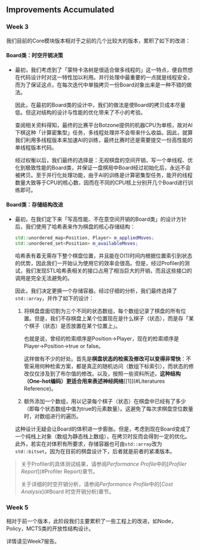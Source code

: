 ## Improvements Accumulated

### Week 3

我们目前的Core模块版本相对于之前的几个比较大的版本，累积了如下的改进：

#### Board类：时空开销决策

* 最初，我们考虑到了「蒙特卡洛树是很适合做多线程的」这一特点，便自然想在代码设计时对这一特性加以利用。并行处理中最重要的一点就是线程安全，而为了保证这点，在每次迭代中单独拷贝一份Board对象出来是一种不错的做法。

  因此，在最初的Board类的设计中，我们的做法是使Board的拷贝成本尽量低。但这对结构的设计与性能的优化带来了不小的考验。

  查阅相关资料得知，最终的比赛平台Botzone提供的机器CPU为单核，故对AI下棋这种「计算密集型」任务，多线程处理并不会带来什么收益。因此，就算我们利用多线程版本来加速AI的训练，最终比赛时还是需要提交一份高性能的单线程版本代码。

  经过权衡以后，我们最终的选择是：无视棋盘的空间开销，写一个单线程、优化到极致性能的Board类，并保证一盘棋局中Board经过初始化后，永远不会被拷贝。至于并行化处理功能，由于AI的训练是计算密集型任务，能开的线程数量大致等于CPU的核心数，因而在不同的CPU核上分别开几个Board进行训练即可。

#### Board类：存储结构改进

* 最初，在我们定下来「写高性能、不在意空间开销的Board类」的设计方针后，我们使用了哈希表来作为棋盘的核心存储结构：

    ```cpp
    std::unordered_map<Position, Player> m_appliedMoves;
    std::unordered_set<Position> m_availableMoves;
    ```

    哈希表有着无需存下整个棋盘位置，并且能在O(1)时间内根据位置索引到状态的优势，因此我们一开始认为使用它的效率会很高。但是，经过Profiler的测试，我们发现STL哈希表相关的接口占用了相当巨大的开销，而且这些接口的调用是完全无法避免的。

    因此，我们决定更换一个存储容器。经过仔细的分析，我们最终选择了`std::array`，并作了如下的设计：

    1. 将棋盘盘面切割为三个不同的状态数组，每个数组记录了棋盘的所有位置。但是，我们不存棋盘上某个位置现在是什么棋子（状态），而是存「某个棋子（状态）是否放置在某个位置上」。

       也就是说，曾经的检索顺序是Position->Player，现在的检索顺序是Player->Position->true or false。

       这样做有不少的好处。首先是**棋盘状态的检索及修改可以变得非常快**：不管采用何种检索方案，都是真正的随机访问（数组下标索引），而状态的修改仅仅涉及到了布尔值的修改。以及，按照一些资料所述，**这种结构（One-hot编码）更适合用来表述神经网络**[[1]](#Literatures Reference)。

    2. 额外添加一个数组，用以记录每个棋子（状态）在棋盘中已经有了多少（即每个状态数组中值为true的元素数量）。这避免了每次求棋盘空位数量时，对数组进行的遍历。

    这种设计无疑会让Board的体积进一步膨胀。但是，考虑到现在Board变成了一个纯栈上对象（数组为静态栈上数组），在拷贝时反而会得到一定的优化。此外，若实在对体积有所要求，存储容器也可由`std::array`改为`std::bitset`，因为在目前的棋盘设计下，后者就是前者的紧凑版本。

> 关于Profiler的具体测试结果，请参阅*Performance Profile*中的[*Profiler Report*](#Profiler Report)章节。
>
> 关于详细的时空开销分析，请参阅*Performance Profile*中的[*Cost Analysis*](#Board 时空开销分析)章节。

### Week 5

相对于前一个版本，此阶段我们主要累积了一些工程上的改进，如Node，Policy，MCTS类的开放性结构设计。

详情请见Week7报告。